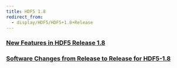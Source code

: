 ```yaml
---
title: HDF5 1.8
redirect_from: 
  - display/HDF5/HDF5+1.8+Release
---
```


### [New Features in HDF5 Release 1.8](/documentation/hdf5-docs/release_specifics/new_features_1_8.md)

### [Software Changes from Release to Release for HDF5-1.8](/documentation/hdf5-docs/release_specifics/sw_changes_1.8.md)
